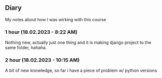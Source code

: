 ## Diary

My notes about how I was wirking with this course

### 1 hour (18.02.2023 - 8:22 AM)

Nothing new, actually just one thing and it is making django project to the same folder, hahaha.

### 2 hour (18.02.2023 - 10:15 AM)

A bit of new knowledge, so far i have a piece of problem w/ python versions